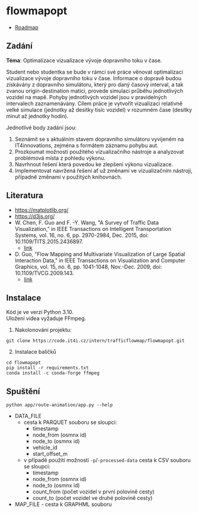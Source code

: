 # flowmapopt

* [Roadmap](../../wikis/Roadmap)

## Zadání
**Téma**: Optimalizace vizualizace vývoje dopravního toku v čase.

Student nebo studentka se bude v rámci své práce věnovat optimalizaci vizualizace vývoje dopravního toku v čase. Informace o dopravě budou získávány z dopravního simulátoru, který pro daný časový interval, a tak zvanou origin-destination matici, provede simulaci průběhu jednotlivých vozidel na mapě. Pohyby jednotlivých vozidel jsou v pravidelných intervalech zaznamenávány. Cílem práce je vytvořit vizualizaci relativně velké simulace (jednotky až desítky tisíc vozidel) v rozumném čase (desítky minut až jednotky hodin).

Jednotlivé body zadání jsou:
1.	Seznámit se s aktuálním stavem dopravního simulátoru vyvíjeném na IT4innovations, zejména s formátem záznamu pohybu aut.
2.	Prozkoumat možnosti použitého vizualizačního nástroje a analyzovat problémová místa z pohledu výkonu.
3.	Navrhnout řešení která povedou ke zlepšení výkonu vizualizace.
4.	Implementovat navržená řešení ať už změnami ve vizualizačním nástroji, případně změnami v použitých knihovnách.

## Literatura

* https://matplotlib.org/
* https://d3js.org/
* W. Chen, F. Guo and F. -Y. Wang, "A Survey of Traffic Data Visualization," in IEEE Transactions on Intelligent Transportation Systems, vol. 16, no. 6, pp. 2970-2984, Dec. 2015, doi: 10.1109/TITS.2015.2436897.
  * [link](https://ieeexplore.ieee.org/abstract/document/7120975?casa_token=SS_93qCqCkoAAAAA:HoxHGaz1nd4d4u_TCP7qhNqVbFyGSFSGeUl7hip1F0jfK0h17_CniYEfNoPmTdoi5fMxwAkiBnA)
* D. Guo, "Flow Mapping and Multivariate Visualization of Large Spatial Interaction Data," in IEEE Transactions on Visualization and Computer Graphics, vol. 15, no. 6, pp. 1041-1048, Nov.-Dec. 2009, doi: 10.1109/TVCG.2009.143.
  * [link](https://ieeexplore.ieee.org/abstract/document/5290710?casa_token=DC5BcbHVqmoAAAAA:R_xmPvuwNwrCzqfsHh90M3khegg0MxahsWsKT1UN7WGlf7LunyogQldebv8ZvKYtZWyi8h5UY9I)

## Instalace
Kód je ve verzi Python 3.10.  
Uložení videa vyžaduje FFmpeg.

1. Nakolonování projektu:
```
git clone https://code.it4i.cz/intern/trafficflowmap/flowmapopt.git
```

2. Instalace balíčků
```
cd flowmapopt
pip install -r requirements.txt
conda install -c conda-forge ffmpeg
```

## Spuštění
```
python app/route-animation/app.py --help
```
* DATA_FILE
  * cesta k PARQUET souboru se sloupci:
    * timestamp
    * node_from (osmnx id)
    * node_to (osmnx id)
    * vehicle_id
    * start_offset_m 
  * v případě použití možnosti ```-p```/```-processed-data``` cesta k CSV souboru se sloupci:
    * timestamp
    * node_from (osmnx id)
    * node_to (osmnx id)
    * count_from (počet vozidel v první polovině cesty)
    * count_to (počet vozidel ve druhé polovině cesty)
* MAP_FILE - cesta k GRAPHML souboru


